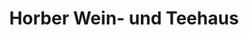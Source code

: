 ---
title: "Horber Wein- und Teehaus"
url: /horb-am-neckar/horber-wein-und-teehaus/
shop: Lebensmittel
---
